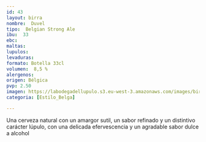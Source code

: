 ```yaml
---
id: 43
layout: birra
nombre:  Duvel
tipo:  Belgian Strong Ale
ibu:  33
ebc:
maltas: 
lupulos: 
levaduras: 
formato: Botella 33cl
volumen:  8,5 %
alergenos: 
origen: Bélgica
pvp: 2.50
imagen: https://labodegadellupulo.s3.eu-west-3.amazonaws.com/images/birras/duvel.jpg
categoria: [Estilo_Belga]

---
```

Una cerveza natural con un amargor sutil, un sabor refinado y un distintivo carácter lúpulo, con una delicada efervescencia y un agradable sabor dulce a alcohol





